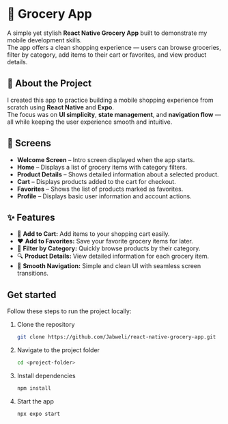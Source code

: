 # 🛒 Grocery App

A simple yet stylish **React Native Grocery App** built to demonstrate my mobile development skills.  
The app offers a clean shopping experience — users can browse groceries, filter by category, add items to their cart or favorites, and view product details.  

## 🌟 About the Project

I created this app to practice building a mobile shopping experience from scratch using **React Native** and **Expo**.  
The focus was on **UI simplicity**, **state management**, and **navigation flow** — all while keeping the user experience smooth and intuitive.  


## 📱 Screens

- **Welcome Screen** – Intro screen displayed when the app starts.  
- **Home** – Displays a list of grocery items with category filters.  
- **Product Details** – Shows detailed information about a selected product.  
- **Cart** – Displays products added to the cart for checkout.  
- **Favorites** – Shows the list of products marked as favorites.  
- **Profile** – Displays basic user information and account actions.

## ✨ Features

- 🧺 **Add to Cart:** Add items to your shopping cart easily.  
- ❤️ **Add to Favorites:** Save your favorite grocery items for later.  
- 🧩 **Filter by Category:** Quickly browse products by their category.  
- 🔍 **Product Details:** View detailed information for each grocery item.  
- 🧭 **Smooth Navigation:** Simple and clean UI with seamless screen transitions. 

## Get started

Follow these steps to run the project locally:

1. Clone the repository

   ```bash
   git clone https://github.com/Jabweli/react-native-grocery-app.git
   ```

2. Navigate to the project folder

   ```bash
   cd <project-folder>
   ```

3. Install dependencies

   ```bash
   npm install
   ```

4. Start the app

   ```bash
   npx expo start
   ```



